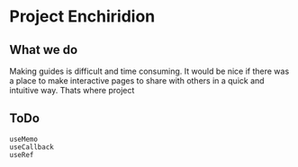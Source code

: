 # Project Enchiridion

## What we do

Making guides is difficult and time consuming. It would be nice if there was a place to make interactive pages to share with others in a quick and intuitive way. Thats where project 

## ToDo
    
    useMemo
    useCallback
    useRef